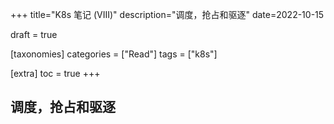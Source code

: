 +++
title="K8s 笔记 (VIII)"
description="调度，抢占和驱逐"
date=2022-10-15

draft = true

[taxonomies]
categories = ["Read"]
tags = ["k8s"]

[extra]
toc = true
+++

## 调度，抢占和驱逐
